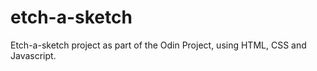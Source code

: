 # etch-a-sketch
Etch-a-sketch project as part of the Odin Project, using HTML, CSS and Javascript. 
